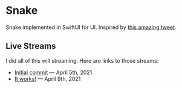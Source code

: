 # Snake

Snake implemented in SwiftUI for UI. Inspired by [this amazing tweet](https://twitter.com/neilsardesai/status/1379185826920300545).

## Live Streams

I did all of this will streaming. Here are links to those streams:

* [Initial commit](https://www.youtube.com/watch?v=nps-d5JHHok) — April 5th, 2021
* [It works!](https://www.youtube.com/watch?v=w3D6kG_aFcY) — April 9th, 2021
